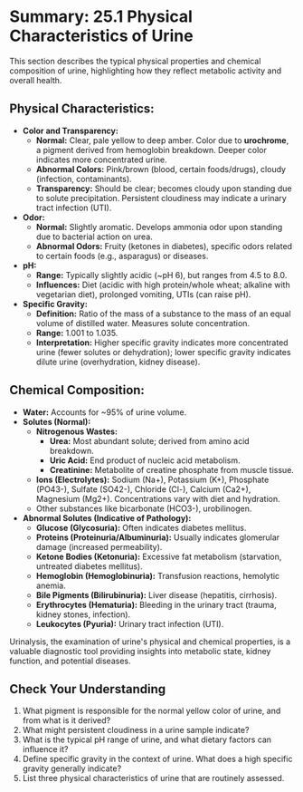 # Summary: 25.1 Physical Characteristics of Urine

This section describes the typical physical properties and chemical composition of urine, highlighting how they reflect metabolic activity and overall health.

## Physical Characteristics:

*   **Color and Transparency:**
    *   **Normal:** Clear, pale yellow to deep amber. Color due to **urochrome**, a pigment derived from hemoglobin breakdown. Deeper color indicates more concentrated urine.
    *   **Abnormal Colors:** Pink/brown (blood, certain foods/drugs), cloudy (infection, contaminants).
    *   **Transparency:** Should be clear; becomes cloudy upon standing due to solute precipitation. Persistent cloudiness may indicate a urinary tract infection (UTI).
*   **Odor:**
    *   **Normal:** Slightly aromatic. Develops ammonia odor upon standing due to bacterial action on urea.
    *   **Abnormal Odors:** Fruity (ketones in diabetes), specific odors related to certain foods (e.g., asparagus) or diseases.
*   **pH:**
    *   **Range:** Typically slightly acidic (~pH 6), but ranges from 4.5 to 8.0.
    *   **Influences:** Diet (acidic with high protein/whole wheat; alkaline with vegetarian diet), prolonged vomiting, UTIs (can raise pH).
*   **Specific Gravity:**
    *   **Definition:** Ratio of the mass of a substance to the mass of an equal volume of distilled water. Measures solute concentration.
    *   **Range:** 1.001 to 1.035.
    *   **Interpretation:** Higher specific gravity indicates more concentrated urine (fewer solutes or dehydration); lower specific gravity indicates dilute urine (overhydration, kidney disease).

## Chemical Composition:

*   **Water:** Accounts for ~95% of urine volume.
*   **Solutes (Normal):**
    *   **Nitrogenous Wastes:**
        *   **Urea:** Most abundant solute; derived from amino acid breakdown.
        *   **Uric Acid:** End product of nucleic acid metabolism.
        *   **Creatinine:** Metabolite of creatine phosphate from muscle tissue.
    *   **Ions (Electrolytes):** Sodium (Na+), Potassium (K+), Phosphate (PO43-), Sulfate (SO42-), Chloride (Cl-), Calcium (Ca2+), Magnesium (Mg2+). Concentrations vary with diet and hydration.
    *   Other substances like bicarbonate (HCO3-), urobilinogen.
*   **Abnormal Solutes (Indicative of Pathology):**
    *   **Glucose (Glycosuria):** Often indicates diabetes mellitus.
    *   **Proteins (Proteinuria/Albuminuria):** Usually indicates glomerular damage (increased permeability).
    *   **Ketone Bodies (Ketonuria):** Excessive fat metabolism (starvation, untreated diabetes mellitus).
    *   **Hemoglobin (Hemoglobinuria):** Transfusion reactions, hemolytic anemia.
    *   **Bile Pigments (Bilirubinuria):** Liver disease (hepatitis, cirrhosis).
    *   **Erythrocytes (Hematuria):** Bleeding in the urinary tract (trauma, kidney stones, infection).
    *   **Leukocytes (Pyuria):** Urinary tract infection (UTI).

Urinalysis, the examination of urine's physical and chemical properties, is a valuable diagnostic tool providing insights into metabolic state, kidney function, and potential diseases.

## Check Your Understanding

1.  What pigment is responsible for the normal yellow color of urine, and from what is it derived?
2.  What might persistent cloudiness in a urine sample indicate?
3.  What is the typical pH range of urine, and what dietary factors can influence it?
4.  Define specific gravity in the context of urine. What does a high specific gravity generally indicate?
5.  List three physical characteristics of urine that are routinely assessed.
